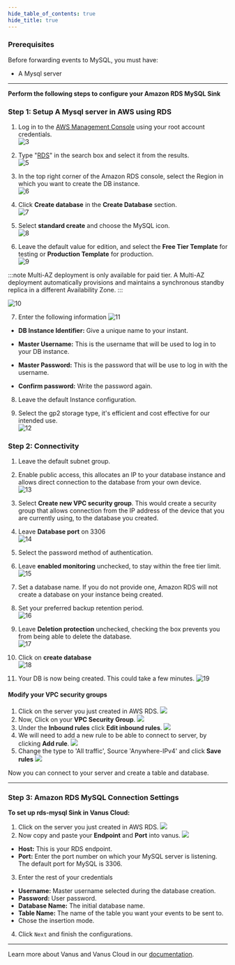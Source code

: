```yaml
--- 
hide_table_of_contents: true
hide_title: true
---
```


### Prerequisites

Before forwarding events to MySQL, you must have:

- A Mysql server 

---

**Perform the following steps to configure your Amazon RDS MySQL Sink**

### Step 1: Setup A Mysql server in AWS using RDS

1. Log in to the [AWS Management Console](https://aws.amazon.com/) using your root account credentials.  
![3](images/1.png)

2. Type "[RDS](https://console.aws.amazon.com/rds/)" in the search box and select it from the results.   
![5](images/2.png)

3. In the top right corner of the Amazon RDS console, select the Region in which you want to create the DB instance.   
![6](images/3.png)

4. Click **Create database** in the **Create Database** section.  
![7](images/4.png)

5. Select **standard create** and choose the MySQL icon.  
![8](images/5.png)

6. Leave the default value for edition, and select the **Free Tier Template** for testing or **Production Template** for production.   
![9](images/6.png)   

:::note
Multi-AZ deployment is only available for paid tier. A Multi-AZ deployment automatically provisions and maintains a synchronous standby replica in a different Availability Zone.
:::

![10](images/7.png)

7. Enter the following information
![11](images/8.png)
- **DB Instance Identifier:** Give a unique name to your instant.

- **Master Username:** This is the username that will be used to log in to your DB instance.

- **Master Password:** This is the password that will be use to log in with the username.

- **Confirm password:** Write the password again.

8. Leave the default Instance configuration. 

9. Select the gp2 storage type, it's efficient and cost effective for our intended use.  
![12](images/9.png)   


### Step 2: Connectivity

1. Leave the default subnet group.  

2. Enable public access, this allocates an IP to your database instance and allows direct connection to the database from your own device.  
![13](images/10.png)

3. Select **Create new VPC security group**. This would create a security group that allows connection from the IP address of the device that you are currently using, to the database you created.  

4. Leave **Database port** on 3306   
![14](images/11.png)

5. Select the password method of authentication.   

6. Leave **enabled monitoring** unchecked, to stay within the free tier limit.  
![15](images/12.png)
 
7. Set a database name. If you do not provide one, Amazon RDS will not create a database on your instance being created.  

8. Set your preferred backup retention period.  
![16](images/13.png)

9. Leave **Deletion protection** unchecked, checking the box prevents you from being able to delete the database.  
![17](images/14.png)

10. Click on **create database**  
![18](images/15.png)   

11. Your DB is now being created. This could take a few minutes. 
![19](images/16.png)   


#### Modify your VPC security groups

1. Click on the server you just created in AWS RDS.
![](images/17.png)
2. Now, Click on your **VPC Security Group**.
![](images/18.png)
3. Under the **Inbound rules** click **Edit inbound rules**.
![](images/19.png)
4. We will need to add a new rule to be able to connect to server, by clicking **Add rule**.
![](images/20.png)
5. Change the type to 'All traffic', Source 'Anywhere-IPv4' and click **Save rules**
![](images/21.png)

Now you can connect to your server and create a table and database. 

---

### Step 3: Amazon RDS MySQL Connection Settings

**To set up rds-mysql Sink in Vanus Cloud:**

1. Click on the server you just created in AWS RDS.
![](images/23.png)
2. Now copy and paste your **Endpoint** and **Port** into vanus.
![](images/24.png)
- **Host:** This is your RDS endpoint.
- **Port:** Enter the port number on which your MySQL server is listening. The default port for MySQL is 3306.
3. Enter the rest of your credentials
- **Username:** Master username selected during the database creation.
- **Password:** User password.
- **Database Name:** The initial database name.
- **Table Name:** The name of the table you want your events to be sent to.
- Chose the insertion mode.
4. Click `Next` and finish the configurations.

---

Learn more about Vanus and Vanus Cloud in our [documentation](https://docs.vanus.ai).

